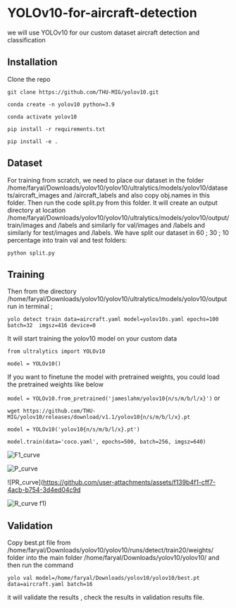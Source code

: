# YOLOv10-for-aircraft-detection
we will use YOLOv10 for our custom dataset aircraft detection and classification

## Installation

Clone the repo

`git clone https://github.com/THU-MIG/yolov10.git`

`conda create -n yolov10 python=3.9`

`conda activate yolov10`

`pip install -r requirements.txt`

`pip install -e .`

## Dataset 
For training from scratch, we need to place our dataset in the folder /home/faryal/Downloads/yolov10/yolov10/ultralytics/models/yolov10/datasets/aircraft_images and /aircraft_labels  and also copy obj.names in this folder. Then run the code split.py from this folder. It will create an output directory at location /home/faryal/Downloads/yolov10/yolov10/ultralytics/models/yolov10/output/train/images and /labels and similarly for val/images and /labels and similarly for test/images and /labels. We have split our dataset in 60 ; 30 ; 10 percentage into train val and test folders:


`python split.py`


## Training
Then from the directory /home/faryal/Downloads/yolov10/yolov10/ultralytics/models/yolov10/output run in terminal ; 


`yolo detect train data=aircraft.yaml model=yolov10s.yaml epochs=100  batch=32  imgsz=416 device=0`

It will start training the yolov10 model on your custom data


`from ultralytics import YOLOv10`


`model = YOLOv10()`

 If you want to finetune the model with pretrained weights, you could load the pretrained weights like below

`model = YOLOv10.from_pretrained('jameslahm/yolov10{n/s/m/b/l/x}')`
or

`wget https://github.com/THU-MIG/yolov10/releases/download/v1.1/yolov10{n/s/m/b/l/x}.pt`

`model = YOLOv10('yolov10{n/s/m/b/l/x}.pt')`

`model.train(data='coco.yaml', epochs=500, batch=256, imgsz=640)`



![F1_curve](https://github.com/user-attachments/assets/3a92dcbe-b31f-48f8-8cd3-2d3a003500db)


![P_curve](https://github.com/user-attachments/assets/41d06b90-85f0-4332-b849-55e2f12b704e)

![PR_curve](https://github.com/user-attachments/assets/f139b4f1-cff7-4acb-b754-3d4ed04c9d

![R_curve](https://github.com/user-attachments/assets/1028ec8a-876c-4a45-9d32-686f3b996104)
f1)


## Validation
Copy best.pt file from /home/faryal/Downloads/yolov10/yolov10/runs/detect/train20/weights/ folder into the main folder /home/faryal/Downloads/yolov10/yolov10/ and then run the command 


`yolo val model=/home/faryal/Downloads/yolov10/yolov10/best.pt data=aircraft.yaml batch=16`



it will validate the results , check the results in validation results file. 



